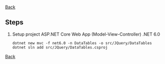 [Back](doc/README.md)

## Steps

 1. Setup project
    ASP.NET Core Web App (Model-View-Controller) .NET 6.0
    ```
    dotnet new mvc -f net6.0 -n DataTables -o src/JQuery/DataTables
    dotnet sln add src/JQuery/DataTables.csproj
    ```        




[Back](doc/README.md)